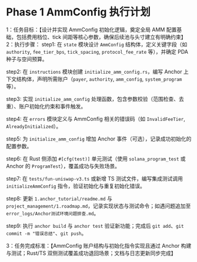 # Phase 1 AmmConfig 执行计划

1：任务目标：【设计并实现 AmmConfig 初始化逻辑，奠定全局 AMM 配置基础，包括费用档位、tick 间距等核心参数，确保后续池与头寸建立有明确约束】
2：执行步骤：
step1: 在 `state` 模块设计 `AmmConfig` 结构体，定义关键字段（如 `authority`, `fee_tier_bps`, `tick_spacing`, `protocol_fee_rate` 等），并确定 PDA 种子与空间预算。

step2: 在 `instructions` 模块创建 `initialize_amm_config.rs`，编写 Anchor 上下文结构体，声明所需账户（`payer`, `authority`, `amm_config`, `system_program` 等）。

step3: 实现 `initialize_amm_config` 处理函数，包含参数校验（范围检查、去重）、账户初始化约束和事件触发。

step4: 在 `errors` 模块定义与 AmmConfig 相关的错误码（如 `InvalidFeeTier`, `AlreadyInitialized`）。

step5: 为 `initialize_amm_config` 增加 Anchor 事件（可选），记录成功初始化的配置参数。

step6: 在 Rust 侧添加 `#[cfg(test)]` 单元测试（使用 `solana_program_test` 或 Anchor 的 `ProgramTest`），覆盖成功与失败场景。

step7: 在 `tests/fun-uniswap-v3.ts` 或新增 TS 测试文件，编写集成测试调用 `initializeAmmConfig` 指令，验证初始化与重复初始化错误。

step8: 更新 `1.anchor_tutorial/readme.md` 与 `project_management/1.roadmap.md`，记录实现状态与测试命令；如遇问题追加至 `error_logs/Anchor测试环境问题排查.md`。

step9: 执行 `anchor build` 与 `anchor test` 验证新功能；完成后 `git add`、`git commit -m "错误总结"`、`git push`。

3：任务完成标准：【AmmConfig 账户结构与初始化指令实现且通过 Anchor 构建与测试；Rust/TS 双侧测试覆盖成功退回场景；文档与日志更新同步完成】


